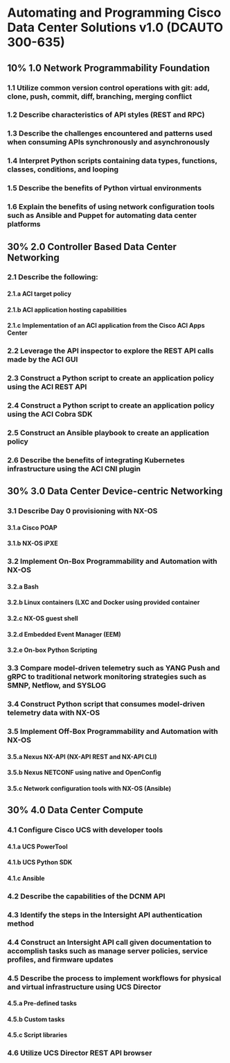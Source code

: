 # Automating and Programming Cisco Data Center Solutions v1.0 (DCAUTO 300-635)
## 10% 1.0 Network Programmability Foundation
### 1.1 Utilize common version control operations with git: add, clone, push, commit, diff, branching, merging conflict
### 1.2 Describe characteristics of API styles (REST and RPC)
### 1.3 Describe the challenges encountered and patterns used when consuming APIs synchronously and asynchronously
### 1.4 Interpret Python scripts containing data types, functions, classes, conditions, and looping
### 1.5 Describe the benefits of Python virtual environments
### 1.6 Explain the benefits of using network configuration tools such as Ansible and Puppet for automating data center platforms
## 30% 2.0 Controller Based Data Center Networking
### 2.1 Describe the following:
#### 2.1.a ACI target policy
#### 2.1.b ACI application hosting capabilities
#### 2.1.c Implementation of an ACI application from the Cisco ACI Apps Center
### 2.2 Leverage the API inspector to explore the REST API calls made by the ACI GUI
### 2.3 Construct a Python script to create an application policy using the ACI REST API
### 2.4 Construct a Python script to create an application policy using the ACI Cobra SDK
### 2.5 Construct an Ansible playbook to create an application policy
### 2.6 Describe the benefits of integrating Kubernetes infrastructure using the ACI CNI plugin
## 30% 3.0 Data Center Device-centric Networking
### 3.1 Describe Day 0 provisioning with NX-OS
#### 3.1.a Cisco POAP
#### 3.1.b NX-OS iPXE
### 3.2 Implement On-Box Programmability and Automation with NX-OS
#### 3.2.a Bash
#### 3.2.b Linux containers (LXC and Docker using provided container
#### 3.2.c NX-OS guest shell
#### 3.2.d Embedded Event Manager (EEM)
#### 3.2.e On-box Python Scripting
### 3.3 Compare model-driven telemetry such as YANG Push and gRPC to traditional network monitoring strategies such as SMNP, Netflow, and SYSLOG
### 3.4 Construct Python script that consumes model-driven telemetry data with NX-OS
### 3.5 Implement Off-Box Programmability and Automation with NX-OS
#### 3.5.a Nexus NX-API (NX-API REST and NX-API CLI)
#### 3.5.b Nexus NETCONF using native and OpenConfig
#### 3.5.c Network configuration tools with NX-OS (Ansible)
## 30% 4.0 Data Center Compute
### 4.1 Configure Cisco UCS with developer tools
#### 4.1.a UCS PowerTool
#### 4.1.b UCS Python SDK
#### 4.1.c Ansible
### 4.2 Describe the capabilities of the DCNM API
### 4.3 Identify the steps in the Intersight API authentication method
### 4.4 Construct an Intersight API call given documentation to accomplish tasks such as manage server policies, service profiles, and firmware updates
### 4.5 Describe the process to implement workflows for physical and virtual infrastructure using UCS Director
#### 4.5.a Pre-defined tasks
#### 4.5.b Custom tasks
#### 4.5.c Script libraries
### 4.6 Utilize UCS Director REST API browser
